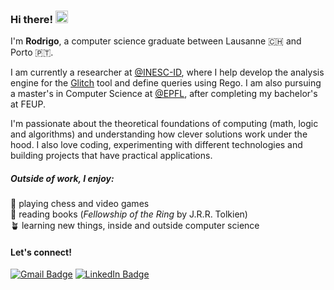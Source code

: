 <h3>Hi there! <span><img src="https://media4.giphy.com/media/v1.Y2lkPTc5MGI3NjExZHBsamtnNmFhb2czdmVqdzd4Mnh3NTdzdGVhM2N5OWJjeWl5ZWUxMyZlcD12MV9pbnRlcm5hbF9naWZfYnlfaWQmY3Q9cw/F9tGaJZqP4Dsw34rHb/giphy.gif" width="20" alt="👋"></span></h3>

I'm **Rodrigo**, a computer science graduate between Lausanne 🇨🇭 and Porto 🇵🇹.

I am currently a researcher at [@INESC-ID](https://www.inesc-id.pt), where I help develop the analysis engine for the [Glitch](https://github.com/sr-lab/glitch) tool and define queries using Rego. I am also pursuing a master's in Computer Science at [@EPFL](https://www.epfl.ch/education/master/programs/computer-science), after completing my bachelor's at FEUP.

I'm passionate about the theoretical foundations of computing (math, logic and algorithms) and understanding how clever solutions work under the hood. I also love coding, experimenting with different technologies and building projects that have practical applications.

<h5>Outside of work, I enjoy:</h5>

🧩 playing chess and video games  
📜 reading books (*Fellowship of the Ring* by J.R.R. Tolkien)  
🪴 learning new things, inside and outside computer science

<h4>Let's connect!</h4>

[<img src="https://custom-icon-badges.demolab.com/badge/Gmail-D14836?style=for-the-badge&logo=gmail&logoColor=white" alt="Gmail Badge">](mailto:racoelhosilva@gmail.com)
[<img src="https://custom-icon-badges.demolab.com/badge/LinkedIn-0077B5?style=for-the-badge&logo=linkedinsimple&logoColor=white" alt="LinkedIn Badge">](https://linkedin.com/in/racoelhosilva)

